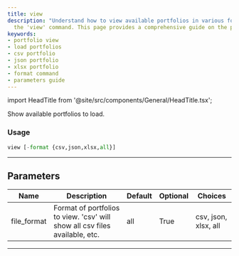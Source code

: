 ```yaml
---
title: view
description: "Understand how to view available portfolios in various formats using"
  the 'view' command. This page provides a comprehensive guide on the parameters used.
keywords:
- portfolio view
- load portfolios
- csv portfolio
- json portfolio
- xlsx portfolio
- format command
- parameters guide
---
```


import HeadTitle from '@site/src/components/General/HeadTitle.tsx';

<HeadTitle title="portfolio/portfolio_analysis/view - Reference | OpenBB Terminal Docs" />

Show available portfolios to load.

### Usage

```python
view [-format {csv,json,xlsx,all}]
```

---

## Parameters

| Name | Description | Default | Optional | Choices |
| ---- | ----------- | ------- | -------- | ------- |
| file_format | Format of portfolios to view. 'csv' will show all csv files available, etc. | all | True | csv, json, xlsx, all |

---
